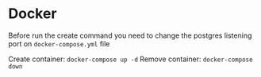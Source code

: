 # Docker

Before run the create command you need to change the postgres listening port on `docker-compose.yml` file

Create container: `docker-compose up -d`
Remove container: `docker-compose down`

